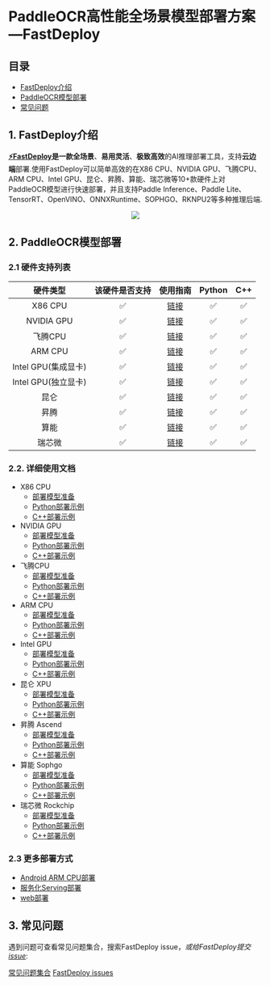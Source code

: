 # PaddleOCR高性能全场景模型部署方案—FastDeploy

## 目录
- [FastDeploy介绍](#FastDeploy介绍)
- [PaddleOCR模型部署](#PaddleOCR模型部署)
- [常见问题](#常见问题)

## 1. FastDeploy介绍
<div id="FastDeploy介绍"></div>

**[⚡️FastDeploy](https://github.com/PaddlePaddle/FastDeploy)**是一款**全场景**、**易用灵活**、**极致高效**的AI推理部署工具，支持**云边端**部署.使用FastDeploy可以简单高效的在X86 CPU、NVIDIA GPU、飞腾CPU、ARM CPU、Intel GPU、昆仑、昇腾、算能、瑞芯微等10+款硬件上对PaddleOCR模型进行快速部署，并且支持Paddle Inference、Paddle Lite、TensorRT、OpenVINO、ONNXRuntime、SOPHGO、RKNPU2等多种推理后端.

<div align="center">

<img src="https://user-images.githubusercontent.com/31974251/224941235-d5ea4ed0-7626-4c62-8bbd-8e4fad1e72ad.png" >

</div>

## 2. PaddleOCR模型部署
<div id="PaddleOCR模型部署"></div>

### 2.1 硬件支持列表

|硬件类型|该硬件是否支持|使用指南|Python|C++|
|:---:|:---:|:---:|:---:|:---:|
|X86 CPU|✅|[链接](./cpu-gpu)|✅|✅|
|NVIDIA GPU|✅|[链接](./cpu-gpu)|✅|✅|
|飞腾CPU|✅|[链接](./cpu-gpu)|✅|✅|
|ARM CPU|✅|[链接](./cpu-gpu)|✅|✅|
|Intel GPU(集成显卡)|✅|[链接](./cpu-gpu)|✅|✅|
|Intel GPU(独立显卡)|✅|[链接](./cpu-gpu)|✅|✅|
|昆仑|✅|[链接](./kunlunxin)|✅|✅|
|昇腾|✅|[链接](./ascend)|✅|✅|
|算能|✅|[链接](./sophgo)|✅|✅|
|瑞芯微|✅|[链接](./rockchip)|✅|✅|

### 2.2. 详细使用文档
- X86 CPU
  - [部署模型准备](./cpu-gpu)
  - [Python部署示例](./cpu-gpu/python/)
  - [C++部署示例](./cpu-gpu/cpp/)
- NVIDIA GPU
  - [部署模型准备](./cpu-gpu)
  - [Python部署示例](./cpu-gpu/python/)
  - [C++部署示例](./cpu-gpu/cpp/)
- 飞腾CPU
  - [部署模型准备](./cpu-gpu)
  - [Python部署示例](./cpu-gpu/python/)
  - [C++部署示例](./cpu-gpu/cpp/)
- ARM CPU
  - [部署模型准备](./cpu-gpu)
  - [Python部署示例](./cpu-gpu/python/)
  - [C++部署示例](./cpu-gpu/cpp/)
- Intel GPU
  - [部署模型准备](./cpu-gpu)
  - [Python部署示例](./cpu-gpu/python/)
  - [C++部署示例](./cpu-gpu/cpp/)
- 昆仑 XPU
  - [部署模型准备](./kunlunxin)
  - [Python部署示例](./kunlunxin/python/)
  - [C++部署示例](./kunlunxin/cpp/)
- 昇腾 Ascend
  - [部署模型准备](./ascend)
  - [Python部署示例](./ascend/python/)
  - [C++部署示例](./ascend/cpp/)
- 算能 Sophgo
  - [部署模型准备](./sophgo/)
  - [Python部署示例](./sophgo/python/)
  - [C++部署示例](./sophgo/cpp/)
- 瑞芯微 Rockchip
  - [部署模型准备](./rockchip/)
  - [Python部署示例](./rockchip/rknpu2/)
  - [C++部署示例](./rockchip/rknpu2/)

### 2.3 更多部署方式

- [Android ARM CPU部署](./android)
- [服务化Serving部署](./serving)
- [web部署](./web)


## 3. 常见问题
<div id="常见问题"></div>

遇到问题可查看常见问题集合，搜索FastDeploy issue，*或给FastDeploy提交[issue](https://github.com/PaddlePaddle/FastDeploy/issues)*:

[常见问题集合](https://github.com/PaddlePaddle/FastDeploy/tree/develop/docs/cn/faq)
[FastDeploy issues](https://github.com/PaddlePaddle/FastDeploy/issues)
